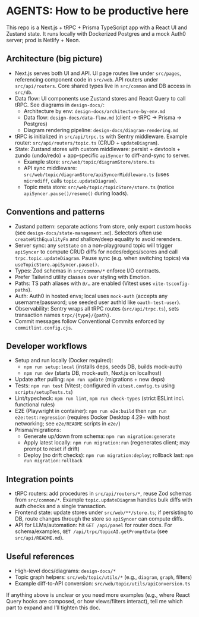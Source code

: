 # AGENTS: How to be productive here

This repo is a Next.js + tRPC + Prisma TypeScript app with a React UI and Zustand state. It runs locally with Dockerized Postgres and a mock Auth0 server; prod is Netlify + Neon.

## Architecture (big picture)

- Next.js serves both UI and API. UI page routes live under `src/pages`, referencing component code in `src/web`. API routers under `src/api/routers`. Core shared types live in `src/common` and DB access in `src/db`.
- Data flow: UI components use Zustand stores and React Query to call tRPC. See diagrams in `design-docs/`:
  - Architecture by env: `design-docs/architecture-by-env.md`
  - Data flow: `design-docs/data-flow.md` (client → tRPC → Prisma → Postgres)
  - Diagram rendering pipeline: `design-docs/diagram-rendering.md`
- tRPC is initialized in `src/api/trpc.ts` with Sentry middleware. Example router: `src/api/routers/topic.ts` (CRUD + `updateDiagram`).
- State: Zustand stores with custom middleware: persist + devtools + zundo (undo/redo) + app-specific `apiSyncer` to diff-and-sync to server.
  - Example store: `src/web/topic/diagramStore/store.ts`
  - API sync middleware: `src/web/topic/diagramStore/apiSyncerMiddleware.ts` (uses `microdiff`, calls `topic.updateDiagram`).
  - Topic meta store: `src/web/topic/topicStore/store.ts` (notice `apiSyncer.pause()/resume()` during loads).

## Conventions and patterns

- Zustand pattern: separate actions from store, only export custom hooks (see `design-docs/state-management.md`). Selectors often use `createWithEqualityFn` and shallow/deep equality to avoid rerenders.
- Server sync: any `setState` on a non-playground topic will trigger `apiSyncer` to compute CRUD diffs for nodes/edges/scores and call `trpc.topic.updateDiagram`. Pause sync (e.g. when switching topics) via `useTopicStore.apiSyncer.pause()`.
- Types: Zod schemas in `src/common/*` enforce I/O contracts.
- Prefer Tailwind utility classes over styling with Emotion.
- Paths: TS path aliases with `@/…` are enabled (Vitest uses `vite-tsconfig-paths`).
- Auth: Auth0 in hosted envs; local uses `mock-auth` (accepts any username/password; use seeded user authId like `oauth-test-user`).
- Observability: Sentry wraps all tRPC routes (`src/api/trpc.ts`), sets transaction names `trpc/{type}/{path}`.
- Commit messages follow Conventional Commits enforced by `commitlint.config.cjs`.

## Developer workflows

- Setup and run locally (Docker required):
  - `npm run setup:local` (installs deps, seeds DB, builds mock-auth)
  - `npm run dev` (starts DB, mock-auth, Next.js on localhost)
- Update after pulling: `npm run update` (migrations + new deps)
- Tests: `npm run test` (Vitest; configured in `vitest.config.ts` using `scripts/setupTests.ts`)
- Lint/typecheck: `npm run lint`, `npm run check-types` (strict ESLint incl. functional rules)
- E2E (Playwright in container): `npm run e2e:build` then `npm run e2e:test:regression` (requires Docker Desktop 4.29+ with host networking; see `e2e/README` scripts in `e2e/`)
- Prisma/migrations:
  - Generate up/down from schema: `npm run migration:generate`
  - Apply latest locally: `npm run migration:run` (regenerates client; may prompt to reset if drift)
  - Deploy (no drift checks): `npm run migration:deploy`; rollback last: `npm run migration:rollback`

## Integration points

- tRPC routers: add procedures in `src/api/routers/*`, reuse Zod schemas from `src/common/*`. Example `topic.updateDiagram` handles bulk diffs with auth checks and a single transaction.
- Frontend state: update stores under `src/web/**/store.ts`; if persisting to DB, route changes through the store so `apiSyncer` can compute diffs.
- API for LLMs/automation: hit `GET /api/panel` for router docs. For schema/examples, `GET /api/trpc/topicAI.getPromptData` (see `src/api/README.md`).

## Useful references

- High-level docs/diagrams: `design-docs/*`
- Topic graph helpers: `src/web/topic/utils/*` (e.g., `diagram`, `graph`, filters)
- Example diff-to-API conversion: `src/web/topic/utils/apiConversion.ts`

If anything above is unclear or you need more examples (e.g., where React Query hooks are composed, or how views/filters interact), tell me which part to expand and I’ll tighten this doc.
